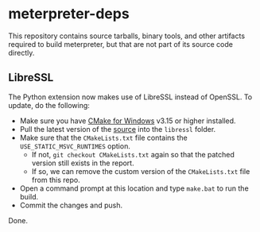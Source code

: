 # meterpreter-deps

This repository contains source tarballs, binary tools, and other
artifacts required to build meterpreter, but that are not part of its
source code directly.

## LibreSSL

The Python extension now makes use of LibreSSL instead of OpenSSL. To update, do the following:

* Make sure you have [CMake for Windows](https://cmake.org/download/) v3.15 or higher installed.
* Pull the latest version of the [source](https://ftp.usa.openbsd.org/pub/OpenBSD/LibreSSL/) into the `libressl` folder.
* Make sure that the `CMakeLists.txt` file contains the `USE_STATIC_MSVC_RUNTIMES` option.
    * If not, `git checkout CMakeLists.txt` again so that the patched version still exists in the report.
    * If so, we can remove the custom version of the `CMakeLists.txt` file from this repo.
* Open a command prompt at this location and type `make.bat` to run the build.
* Commit the changes and push.

Done.

